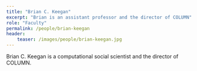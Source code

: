 ```yaml
---
title: "Brian C. Keegan"
excerpt: "Brian is an assistant professor and the director of COLUMN"
role: "Faculty"
permalink: /people/brian-keegan
header:
	teaser: /images/people/brian-keegan.jpg
---
```


Brian C. Keegan is a computational social scientist and the director of COLUMN.